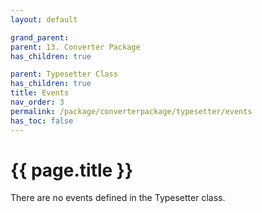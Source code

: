 ```yaml
---
layout: default

grand_parent: 
parent: 13. Converter Package
has_children: true

parent: Typesetter Class
has_children: true
title: Events
nav_order: 3
permalink: /package/converterpackage/typesetter/events
has_toc: false
---
```

# {{ page.title }}

There are no events defined in the Typesetter class.